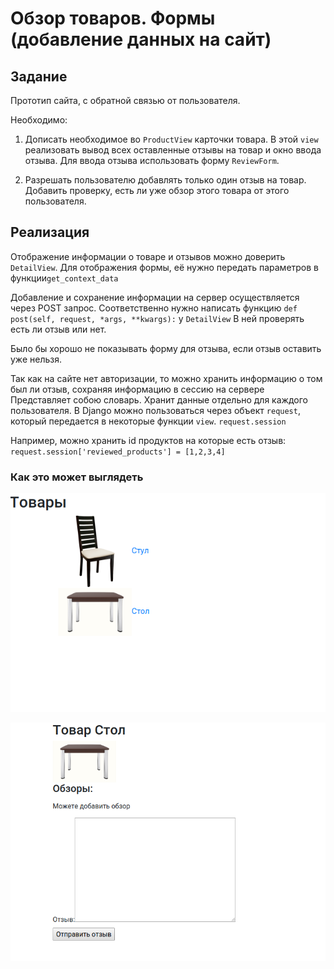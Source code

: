 # Обзор товаров. Формы (добавление данных на сайт)

## Задание

Прототип сайта, с обратной связью от пользователя.

Необходимо:
1) Дописать необходимое во `ProductView` карточки товара. 
В этой `view` реализовать вывод всех оставленные отзывы на товар и окно ввода отзыва.
Для ввода отзыва использовать форму `ReviewForm`.

2) Разрешать пользователю добавлять только один отзыв на товар.
Добавить проверку, есть ли уже обзор этого товара от этого пользователя.


## Реализация

Отображение информации о товаре и отзывов можно доверить `DetailView`.
Для отображения формы, её нужно передать параметров в функции`get_context_data`

Добавление и сохранение информации на сервер осуществляется через POST запрос.
Соответственно нужно написать функцию `def post(self, request, *args, **kwargs):` у `DetailView`
В ней проверять есть ли отзыв или нет.

Было бы хорошо не показывать форму для отзыва, если отзыв оставить уже нельзя.

Так как на сайте нет авторизации, то можно хранить информацию о том был ли отзыв, сохраняя информацию в сессию на сервере
Представляет собою словарь. Хранит данные отдельно для каждого пользователя.
В Django можно пользоваться через объект `request`, который передается в некоторые функции `view`.
`request.session`

Например, можно хранить id продуктов на которые есть отзыв:
`request.session['reviewed_products'] = [1,2,3,4]`


### Как это может выглядеть

![Каталог со всеми товарами](./docs/list.png)

![Страница товара с отзывами](./docs/product.png)
